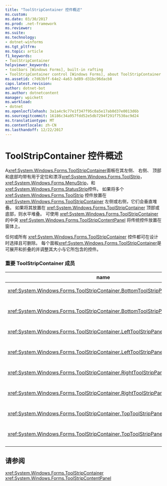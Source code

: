 ```yaml
---
title: "ToolStripContainer 控件概述"
ms.custom: 
ms.date: 03/30/2017
ms.prod: .net-framework
ms.reviewer: 
ms.suite: 
ms.technology:
- dotnet-winforms
ms.tgt_pltfrm: 
ms.topic: article
f1_keywords:
- ToolStripContainer
helpviewer_keywords:
- toolbars [Windows Forms], built-in rafting
- ToolStripContainer control [Windows Forms], about ToolStripContainer control
ms.assetid: c7d63bff-64e2-4a63-bd89-d31bc96dacb8
caps.latest.revision: 
author: dotnet-bot
ms.author: dotnetcontent
manager: wpickett
ms.workload:
- dotnet
ms.openlocfilehash: 3a1a4c9c77e1f347f95c0a5e17ab0d37e0013d6b
ms.sourcegitcommit: 16186c34a957fdd52e5db7294f291f7530ac9d24
ms.translationtype: MT
ms.contentlocale: zh-CN
ms.lasthandoff: 12/22/2017
---
```

# <a name="toolstripcontainer-control-overview"></a>ToolStripContainer 控件概述
A<xref:System.Windows.Forms.ToolStripContainer>面板在其左侧、 右侧、 顶部和底部均带有用于定位和漂浮<xref:System.Windows.Forms.ToolStrip>， <xref:System.Windows.Forms.MenuStrip>，和<xref:System.Windows.Forms.StatusStrip>控件。 如果将多个 <xref:System.Windows.Forms.ToolStrip> 控件放置在 <xref:System.Windows.Forms.ToolStripContainer> 左侧或右侧，它们会垂直堆叠。 如果将其放置在 <xref:System.Windows.Forms.ToolStripContainer> 顶部或底部，则水平堆叠。 可使用 <xref:System.Windows.Forms.ToolStripContainer> 的中央 <xref:System.Windows.Forms.ToolStripContentPanel> 将传统控件放置在窗体上。  
  
 任何或所有 <xref:System.Windows.Forms.ToolStripContainer> 控件都可在设计时选择且可删除。 每个面板<xref:System.Windows.Forms.ToolStripContainer>是可展开和折叠的并调整其大小与它所包含的控件。  
  
### <a name="important-toolstripcontainer-members"></a>重要 ToolStripContainer 成员  
  
|name|描述|  
|----------|-----------------|  
|<xref:System.Windows.Forms.ToolStripContainer.BottomToolStripPanel%2A>|获取的底部面板<xref:System.Windows.Forms.ToolStripContainer>。|  
|<xref:System.Windows.Forms.ToolStripContainer.BottomToolStripPanelVisible%2A>|获取或设置一个值，该值指示是否的底部面板<xref:System.Windows.Forms.ToolStripContainer>可见。|  
|<xref:System.Windows.Forms.ToolStripContainer.LeftToolStripPanel%2A>|获取的左的面板<xref:System.Windows.Forms.ToolStripContainer>。|  
|<xref:System.Windows.Forms.ToolStripContainer.LeftToolStripPanelVisible%2A>|获取或设置一个值，该值指示是否的左的面板<xref:System.Windows.Forms.ToolStripContainer>可见。|  
|<xref:System.Windows.Forms.ToolStripContainer.RightToolStripPanel%2A>|获取的右面板<xref:System.Windows.Forms.ToolStripContainer>。|  
|<xref:System.Windows.Forms.ToolStripContainer.RightToolStripPanelVisible%2A>|获取或设置一个值，该值指示是否的右面板<xref:System.Windows.Forms.ToolStripContainer>可见。|  
|<xref:System.Windows.Forms.ToolStripContainer.TopToolStripPanel%2A>|获取的顶部面板<xref:System.Windows.Forms.ToolStripContainer>。|  
|<xref:System.Windows.Forms.ToolStripContainer.TopToolStripPanelVisible%2A>|获取或设置一个值，该值指示是否的顶部面板<xref:System.Windows.Forms.ToolStripContainer>可见。|  
  
## <a name="see-also"></a>请参阅  
 <xref:System.Windows.Forms.ToolStripContainer>  
 <xref:System.Windows.Forms.ToolStripContentPanel>
